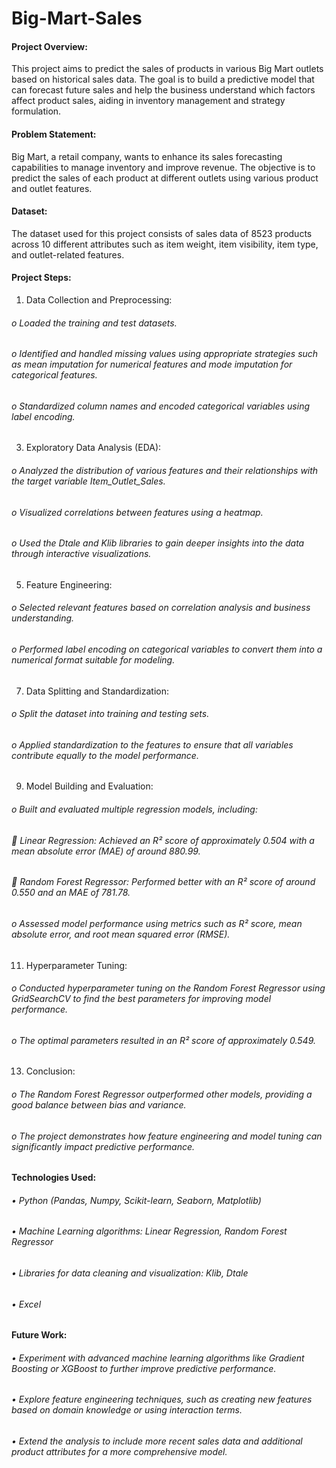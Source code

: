# Big-Mart-Sales

#### Project Overview: 
This project aims to predict the sales of products in various Big Mart outlets based on historical sales data. The goal is to build a predictive model that can forecast future sales and help the business understand which factors affect product sales, aiding in inventory management and strategy formulation.

#### Problem Statement: 
Big Mart, a retail company, wants to enhance its sales forecasting capabilities to manage inventory and improve revenue. The objective is to predict the sales of each product at different outlets using various product and outlet features.

#### Dataset: 
The dataset used for this project consists of sales data of 8523 products across 10 different attributes such as item weight, item visibility, item type, and outlet-related features.

#### Project Steps:
1.	Data Collection and Preprocessing:
###### o	Loaded the training and test datasets.
###### o	Identified and handled missing values using appropriate strategies such as mean imputation for numerical features and mode imputation for categorical features.
###### o	Standardized column names and encoded categorical variables using label encoding.

3.	Exploratory Data Analysis (EDA):
###### o	Analyzed the distribution of various features and their relationships with the target variable Item_Outlet_Sales.
###### o	Visualized correlations between features using a heatmap.
###### o	Used the Dtale and Klib libraries to gain deeper insights into the data through interactive visualizations.

5.	Feature Engineering:
###### o	Selected relevant features based on correlation analysis and business understanding.
###### o	Performed label encoding on categorical variables to convert them into a numerical format suitable for modeling.

7.	Data Splitting and Standardization:
###### o	Split the dataset into training and testing sets.
###### o	Applied standardization to the features to ensure that all variables contribute equally to the model performance.

9.	Model Building and Evaluation:
###### o	Built and evaluated multiple regression models, including:
###### 	Linear Regression: Achieved an R² score of approximately 0.504 with a mean absolute error (MAE) of around 880.99.
###### 	Random Forest Regressor: Performed better with an R² score of around 0.550 and an MAE of 781.78.
###### o	Assessed model performance using metrics such as R² score, mean absolute error, and root mean squared error (RMSE).

11.	Hyperparameter Tuning:
###### o	Conducted hyperparameter tuning on the Random Forest Regressor using GridSearchCV to find the best parameters for improving model performance.
###### o	The optimal parameters resulted in an R² score of approximately 0.549.

13.	Conclusion:
###### o	The Random Forest Regressor outperformed other models, providing a good balance between bias and variance.
###### o	The project demonstrates how feature engineering and model tuning can significantly impact predictive performance.

#### Technologies Used:
###### •	Python (Pandas, Numpy, Scikit-learn, Seaborn, Matplotlib)
###### •	Machine Learning algorithms: Linear Regression, Random Forest Regressor
###### •	Libraries for data cleaning and visualization: Klib, Dtale
###### •	Excel

#### Future Work:
###### •	Experiment with advanced machine learning algorithms like Gradient Boosting or XGBoost to further improve predictive performance.
###### •	Explore feature engineering techniques, such as creating new features based on domain knowledge or using interaction terms.
###### •	Extend the analysis to include more recent sales data and additional product attributes for a more comprehensive model.
